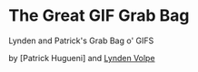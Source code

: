 # The Great GIF Grab Bag

Lynden and Patrick's Grab Bag o' GIFS

by [Patrick Hugueni] and [Lynden Volpe](https://cbs-ipp-g11.herokuapp.com)